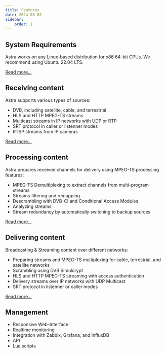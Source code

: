 ```yaml
---
title: Features
date: 2024-08-02
sidebar:
    order: 1
---
```


## System Requirements

Astra works on any Linux-based distribution for x86 64-bit CPUs. We recommend using Ubuntu 22.04 LTS.

[Read more...](requirements)

## Receiving content

Astra supports various types of sources:

- DVB, including satellite, cable, and terrestrial
- HLS and HTTP MPEG-TS streams
- Multicast streams in IP networks with UDP or RTP
- SRT protocol in caller or listenner modes
- RTSP streams from IP cameras

[Read more...](../receiving/intro)

## Processing content

Astra prepares received channels for delivery using MPEG-TS processing features:

- MPEG-TS Demultiplexing to extract channels from multi-program streams
- Streams filtering and remapping
- Descrambling with DVB-CI and Conditional Access Modules
- Analyzing streams
- Stream redundancy by automatically switching to backup sources

[Read more...](../processing/demux)

## Delivering content

Broadcasting & Streaming content over different networks:

- Preparing streams and MPEG-TS multiplexing for cable, terrestrial, and satellite networks
- Scrambling using DVB Simulcrypt
- HLS and HTTP MPEG-TS streaming with access authentication
- Delivery streams over IP networks with UDP Multicast
- SRT protocol in listenner or caller modes

[Read more...](../delivery/mpts-settings)

## Management

- Responsive Web-Interface
- Realtime monitoring
- Integration with Zabbix, Grafana, and InfluxDB
- API
- Lua scripts
